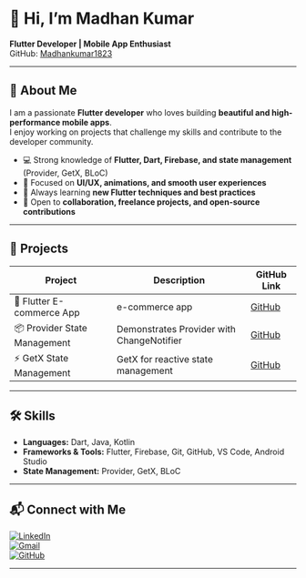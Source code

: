 # 👋 Hi, I’m Madhan Kumar

**Flutter Developer | Mobile App Enthusiast**  
GitHub: [Madhankumar1823](https://github.com/Madhankumar1823)  

---

## 🌟 About Me

I am a passionate **Flutter developer** who loves building **beautiful and high-performance mobile apps**.  
I enjoy working on projects that challenge my skills and contribute to the developer community.

- 💻 Strong knowledge of **Flutter, Dart, Firebase, and state management** (Provider, GetX, BLoC)  
- 🎨 Focused on **UI/UX, animations, and smooth user experiences**  
- 🌱 Always learning **new Flutter techniques and best practices**  
- 🤝 Open to **collaboration, freelance projects, and open-source contributions**  


---

## 📂 Projects

| Project | Description | GitHub Link |
|---------|------------|-------------|
| 🛒 Flutter E-commerce App |  e-commerce app  | [GitHub](https://github.com/Madhankumar1823/flutter-ecommerce) |
| 📦 Provider State Management | Demonstrates Provider with ChangeNotifier | [GitHub](https://github.com/Madhankumar1823/projects) |
| ⚡ GetX State Management |  GetX for reactive state management | [GitHub](https://github.com/Madhankumar1823/projects) |

---

## 🛠 Skills

- **Languages:** Dart, Java, Kotlin  
- **Frameworks & Tools:** Flutter, Firebase, Git, GitHub, VS Code, Android Studio  
- **State Management:** Provider, GetX, BLoC  

---

## 📬 Connect with Me

[![LinkedIn](https://img.shields.io/badge/LinkedIn-0077B5?style=for-the-badge&logo=linkedin&logoColor=white)](https://www.linkedin.com/in/yourprofile)  
[![Gmail](https://img.shields.io/badge/Gmail-D14836?style=for-the-badge&logo=gmail&logoColor=white)](mailto:madhankumar.mr1823@gmail.com)  
[![GitHub](https://img.shields.io/badge/GitHub-181717?style=for-the-badge&logo=github&logoColor=white)](https://github.com/Madhankumar1823)

---

